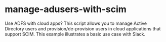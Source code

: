 # manage-adusers-with-scim
Use ADFS with cloud apps?  This script allows you to manage Active Directory users and provision/de-provision users in cloud applications that support SCIM.  This example illustrates a basic use case with Slack.
